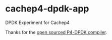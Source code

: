 # cachep4-dpdk-app

DPDK Experiment for Cachep4

Thanks for the [open sourced P4-DPDK compiler](https://github.com/P4ELTE/t4p4s).

